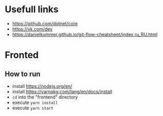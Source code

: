 # Usefull links

* https://github.com/dotnet/core
* https://vk.com/dev
* https://danielkummer.github.io/git-flow-cheatsheet/index.ru_RU.html

# Fronted

## How to run

* install https://nodejs.org/en/
* install https://yarnpkg.com/lang/en/docs/install
* `cd` into the "frontend" directory
* execute `yarn install`
* execute `yarn start`